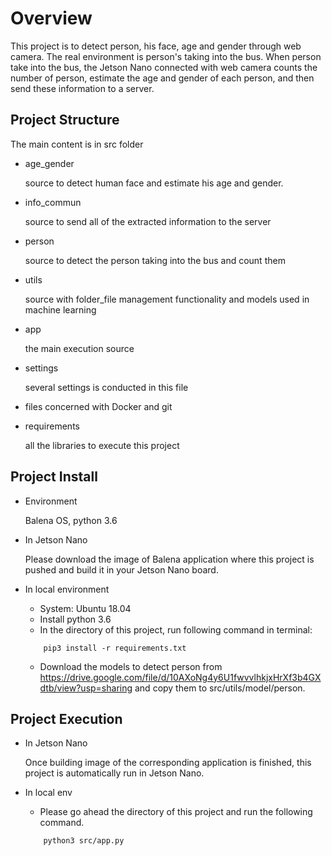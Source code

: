 # Overview

This project is to detect person, his face, age and gender through web camera. The real environment is person's taking 
into the bus. When person take into the bus, the Jetson Nano connected with web camera counts the number of person, 
estimate the age and gender of each person, and then send these information to a server.

## Project Structure
The main content is in src folder

- age_gender
    
    source to detect human face and estimate his age and gender.

- info_commun
    
    source to send all of the extracted information to the server

- person

    source to detect the person taking into the bus and count them

- utils

    source with folder_file management functionality and models used in machine learning

- app

    the main execution source
    
- settings

    several settings is conducted in this file

- files concerned with Docker and git
- requirements
    
    all the libraries to execute this project

## Project Install

- Environment
    
    Balena OS, python 3.6

- In Jetson Nano
    
    Please download the image of Balena application where this project is pushed and build it in your Jetson Nano board.  

- In local environment
    
    * System: Ubuntu 18.04
    * Install python 3.6
    * In the directory of this project, run following command in terminal:
    
    ```
        pip3 install -r requirements.txt
    ``` 
    
    * Download the models to detect person from https://drive.google.com/file/d/10AXoNg4y6U1fwvvlhkjxHrXf3b4GXdtb/view?usp=sharing and 
    copy them to src/utils/model/person.

## Project Execution

- In Jetson Nano
    
    Once building image of the corresponding application is finished, this project is automatically run in Jetson Nano.

- In local env
    
    * Please go ahead the directory of this project and run the following command.
    
    ```
        python3 src/app.py
    ```
